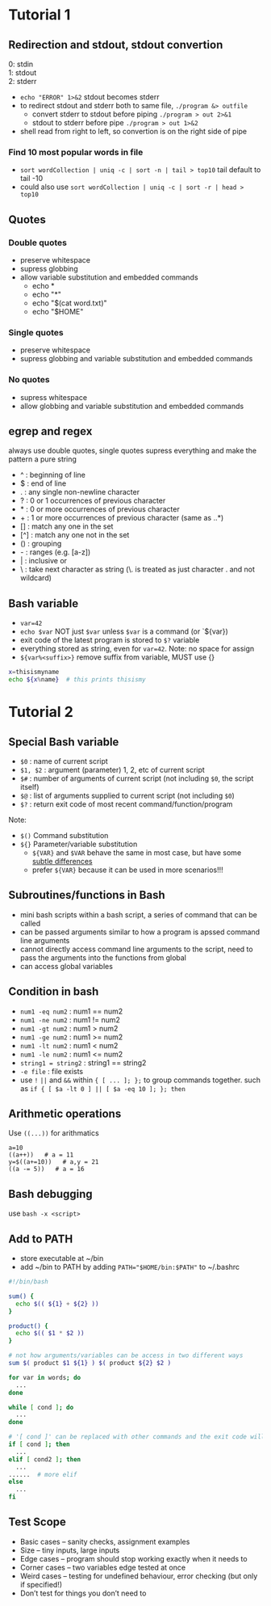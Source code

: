 # Tutorial 1
## Redirection and stdout, stdout convertion
0: stdin  
1: stdout  
2: stderr  

* `echo "ERROR" 1>&2` stdout becomes stderr
* to redirect stdout and stderr both to same file, `./program &> outfile`
  * convert stderr to stdout before piping `./program > out 2>&1`
  * stdout to stderr before pipe `./program > out 1>&2`
* shell read from right to left, so convertion is on the right side of pipe

### Find 10 most popular words in file
* `sort wordCollection | uniq -c | sort -n | tail > top10` tail default to tail -10
* could also use `sort wordCollection | uniq -c | sort -r | head > top10`


## Quotes
### Double quotes
* preserve whitespace
* supress globbing
* allow variable substitution and embedded commands
  * echo *
  * echo "*"
  * echo "$(cat word.txt)"
  * echo "$HOME"

### Single quotes
* preserve whitespace
* supress globbing and variable substitution and embedded commands

### No quotes
* supress whitespace
* allow globbing and variable substitution and embedded commands

## egrep and regex
always use double quotes, single quotes supress everything and make the pattern a pure string
* ^ : beginning of line
* $ : end of line
* . : any single non-newline character
* ? : 0 or 1 occurrences of previous character
* \* : 0 or more occurrences of previous character 
* \+ : 1 or more occurrences of previous character (same as ..*)
* [] : match any one in the set
* [^] : match any one not in the set
* () : grouping
* \- : ranges (e.g. [a-z])
* | : inclusive or
* \ : take next character as string (\\. is treated as just character . and not wildcard)


## Bash variable
* `var=42`
* `echo $var` NOT just `$var` unless `$var` is a command (or `${var})
* exit code of the latest program is stored to `$?` variable
* everything stored as string, even for `var=42`. Note: no space for assign
* `${var%<suffix>}` remove suffix from variable, MUST use {}
``` bash
x=thisismyname
echo ${x%name}  # this prints thisismy
```



# Tutorial 2

## Special Bash variable
* `$0` : name of current script
* `$1, $2` : argument (parameter) 1, 2, etc of current script
* `$#` : number of arguments of current script (not including `$0`, the script itself)
* `$@` : list of arguments supplied to current script (not including `$0`)
* `$?` : return exit code of most recent command/function/program

Note:
* `$()` Command substitution
* `${}` Parameter/variable substitution
  * `${VAR}` and `$VAR` behave the same in most case, but have some [subtle differences](https://stackoverflow.com/questions/18135451/what-is-the-difference-between-var-var-and-var-in-the-bash-shell)
  * prefer `${VAR}` because it can be used in more scenarios!!!

## Subroutines/functions in Bash
* mini bash scripts within a bash script, a series of command that can be called
* can be passed arguments similar to how a program is apssed command line arguments
* cannot directly access command line arguments to the script, need to pass the arguments into the functions from global
* can access global variables

## Condition in bash
* `num1 -eq num2` : num1 == num2
* `num1 -ne num2` : num1 != num2
* `num1 -gt num2` : num1 > num2
* `num1 -ge num2` : num1 >= num2
* `num1 -lt num2` : num1 < num2
* `num1 -le num2` : num1 <= num2
* `string1 = string2` : string1 == string2
* `-e file` : file exists
*  use `!` `||` and `&&` within `{ [ ... ]; };` to group commands together.  such as `if { [ $a -lt 0 ] || [ $a -eq 10 ]; }; then` 

## Arithmetic operations
Use `((...))` for arithmatics
```
a=10
((a++))   # a = 11
y=$((a+=10))   # a,y = 21
((a -= 5))   # a = 16
```

## Bash debugging
use `bash -x <script>`

## Add to PATH
* store executable at ~/bin
* add ~/bin to PATH by adding `PATH="$HOME/bin:$PATH"` to ~/.bashrc

``` bash
#!/bin/bash

sum() {
  echo $(( ${1} + ${2} ))
}

product() {
  echo $(( $1 * $2 ))
}

# not how arguments/variables can be access in two different ways
sum $( product $1 ${1} ) $( product ${2} $2 )
```

``` bash
for var in words; do
  ...
done
```

``` bash
while [ cond ]; do
  ...
done
```

``` bash
# '[ cond ]' can be replaced with other commands and the exit code will be checked
if [ cond ]; then
  ...
elif [ cond2 ]; then
  ...
......  # more elif
else
  ...
fi
```

## Test Scope
* Basic cases – sanity checks, assignment examples
* Size – tiny inputs, large inputs
* Edge cases – program should stop working exactly when it needs to
* Corner cases – two variables edge tested at once
* Weird cases – testing for undefined behaviour, error checking (but only if specified!)
* Don’t test for things you don’t need to
